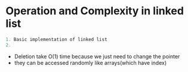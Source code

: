 # Operation and Complexity in linked list


```cpp
1. Basic implementation of linked list
2.

```



* Deletion take O(1) time because we just need to change the pointer
* they can be accessed randomly like arrays(which have index)